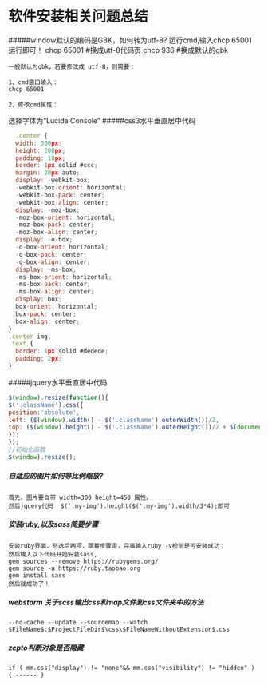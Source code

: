 # 软件安装相关问题总结


#####window默认的编码是GBK，如何转为utf-8?
    运行cmd,输入chcp 65001 运行即可！
    chcp 65001   #换成utf-8代码页
    chcp 936       #换成默认的gbk
    
    一般默认为gbk，若要修改成 utf-8，则需要：
 
    1、cmd窗口输入：
    chcp 65001
    
    2、修改cmd属性：
 
选择字体为“Lucida Console”
#####css3水平垂直居中代码
```javascript
  .center {
  width: 300px;
  height: 200px;
  padding: 10px;
  border: 1px solid #ccc;
  margin: 20px auto;
  display: -webkit-box;
  -webkit-box-orient: horizontal;
  -webkit-box-pack: center;
  -webkit-box-align: center;
  display: -moz-box;
  -moz-box-orient: horizontal;
  -moz-box-pack: center;
  -moz-box-align: center;
  display: -o-box;
  -o-box-orient: horizontal;
  -o-box-pack: center;
  -o-box-align: center;
  display: -ms-box;
  -ms-box-orient: horizontal;
  -ms-box-pack: center;
  -ms-box-align: center;
  display: box;
  box-orient: horizontal;
  box-pack: center;
  box-align: center;
}
.center img,
.text {
  border: 1px solid #dedede;
  padding: 2px;
}
```
#####jquery水平垂直居中代码
```javascript
$(window).resize(function(){ 
$('.className').css({ 
position:'absolute', 
left: ($(window).width() - $('.className').outerWidth())/2, 
top: ($(window).height() - $('.className').outerHeight())/2 + $(document).scrollTop() 
}); 
}); 
//初始化函数 
$(window).resize(); 
```

##### 自适应的图片如何等比例缩放?
    首先，图片要自带 width=300 height=450 属性。
    然后jquery代码  $('.my-img').height($('.my-img').width/3*4);即可
    
##### 安装ruby,以及sass简要步骤
    安装ruby界面，怒选后两项，跟着步骤走，完事输入ruby -v检测是否安装成功；
    然后输入以下代码开始安装sass,
    gem sources --remove https://rubygems.org/  
    gem source -a https://ruby.taobao.org  
    gem install sass  
    然后就成功了！
##### webstorm 关于scss输出css和map文件到css文件夹中的方法
    --no-cache --update --sourcemap --watch $FileName$:$ProjectFileDir$\css\$FileNameWithoutExtension$.css
##### zepto判断对象是否隐藏
    if ( mm.css("display") != "none"&& mm.css("visibility") != "hidden" ) { ------ }
